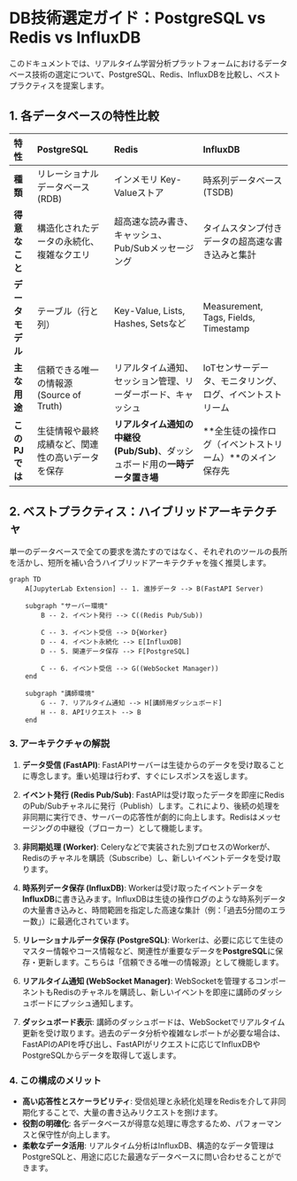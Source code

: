 # DB技術選定ガイド：PostgreSQL vs Redis vs InfluxDB

このドキュメントでは、リアルタイム学習分析プラットフォームにおけるデータベース技術の選定について、PostgreSQL、Redis、InfluxDBを比較し、ベストプラクティスを提案します。

## 1. 各データベースの特性比較

| 特性         | PostgreSQL                                 | Redis                                                               | InfluxDB                                                     |
| :----------- | :----------------------------------------- | :------------------------------------------------------------------ | :----------------------------------------------------------- |
| **種類**     | リレーショナルデータベース (RDB)           | インメモリ Key-Valueストア                                          | 時系列データベース (TSDB)                                    |
| **得意なこと** | 構造化されたデータの永続化、複雑なクエリ   | 超高速な読み書き、キャッシュ、Pub/Subメッセージング                 | タイムスタンプ付きデータの超高速な書き込みと集計             |
| **データモデル** | テーブル（行と列）                         | Key-Value, Lists, Hashes, Setsなど                                  | Measurement, Tags, Fields, Timestamp                         |
| **主な用途** | 信頼できる唯一の情報源 (Source of Truth)   | リアルタイム通知、セッション管理、リーダーボード、キャッシュ        | IoTセンサーデータ、モニタリング、ログ、イベントストリーム      |
| **このPJでは** | 生徒情報や最終成績など、関連性の高いデータを保存 | **リアルタイム通知の中継役 (Pub/Sub)**、ダッシュボード用の**一時データ置き場** | **全生徒の操作ログ（イベントストリーム）**のメイン保存先       |

## 2. ベストプラクティス：ハイブリッドアーキテクチャ

単一のデータベースで全ての要求を満たすのではなく、それぞれのツールの長所を活かし、短所を補い合うハイブリッドアーキテクチャを強く推奨します。

```mermaid
graph TD
    A[JupyterLab Extension] -- 1. 進捗データ --> B(FastAPI Server)
    
    subgraph "サーバー環境"
        B -- 2. イベント発行 --> C((Redis Pub/Sub))
        
        C -- 3. イベント受信 --> D{Worker}
        D -- 4. イベント永続化 --> E[InfluxDB]
        D -- 5. 関連データ保存 --> F[PostgreSQL]
        
        C -- 6. イベント受信 --> G((WebSocket Manager))
    end

    subgraph "講師環境"
        G -- 7. リアルタイム通知 --> H[講師用ダッシュボード]
        H -- 8. APIリクエスト --> B
    end
```

### 3. アーキテクチャの解説

1.  **データ受信 (FastAPI)**: FastAPIサーバーは生徒からのデータを受け取ることに専念します。重い処理は行わず、すぐにレスポンスを返します。

2.  **イベント発行 (Redis Pub/Sub)**: FastAPIは受け取ったデータを即座にRedisのPub/Subチャネルに発行（Publish）します。これにより、後続の処理を非同期に実行でき、サーバーの応答性が劇的に向上します。Redisはメッセージングの中継役（ブローカー）として機能します。

3.  **非同期処理 (Worker)**: Celeryなどで実装された別プロセスのWorkerが、Redisのチャネルを購読（Subscribe）し、新しいイベントデータを受け取ります。

4.  **時系列データ保存 (InfluxDB)**: Workerは受け取ったイベントデータを**InfluxDB**に書き込みます。InfluxDBは生徒の操作ログのような時系列データの大量書き込みと、時間範囲を指定した高速な集計（例：「過去5分間のエラー数」）に最適化されています。

5.  **リレーショナルデータ保存 (PostgreSQL)**: Workerは、必要に応じて生徒のマスター情報やコース情報など、関連性が重要なデータを**PostgreSQL**に保存・更新します。こちらは「信頼できる唯一の情報源」として機能します。

6.  **リアルタイム通知 (WebSocket Manager)**: WebSocketを管理するコンポーネントもRedisのチャネルを購読し、新しいイベントを即座に講師のダッシュボードにプッシュ通知します。

7.  **ダッシュボード表示**: 講師のダッシュボードは、WebSocketでリアルタイム更新を受け取ります。過去のデータ分析や複雑なレポートが必要な場合は、FastAPIのAPIを呼び出し、FastAPIがリクエストに応じてInfluxDBやPostgreSQLからデータを取得して返します。

### 4. この構成のメリット

- **高い応答性とスケーラビリティ**: 受信処理と永続化処理をRedisを介して非同期化することで、大量の書き込みリクエストを捌けます。
- **役割の明確化**: 各データベースが得意な処理に専念するため、パフォーマンスと保守性が向上します。
- **柔軟なデータ活用**: リアルタイム分析はInfluxDB、構造的なデータ管理はPostgreSQLと、用途に応じた最適なデータベースに問い合わせることができます。
